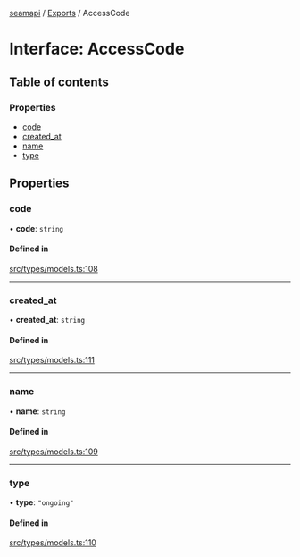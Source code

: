 [seamapi](../README.md) / [Exports](../modules.md) / AccessCode

# Interface: AccessCode

## Table of contents

### Properties

- [code](AccessCode.md#code)
- [created\_at](AccessCode.md#created_at)
- [name](AccessCode.md#name)
- [type](AccessCode.md#type)

## Properties

### code

• **code**: `string`

#### Defined in

[src/types/models.ts:108](https://github.com/hello-seam/seamapi-javascript/blob/main/src/types/models.ts#L108)

___

### created\_at

• **created\_at**: `string`

#### Defined in

[src/types/models.ts:111](https://github.com/hello-seam/seamapi-javascript/blob/main/src/types/models.ts#L111)

___

### name

• **name**: `string`

#### Defined in

[src/types/models.ts:109](https://github.com/hello-seam/seamapi-javascript/blob/main/src/types/models.ts#L109)

___

### type

• **type**: ``"ongoing"``

#### Defined in

[src/types/models.ts:110](https://github.com/hello-seam/seamapi-javascript/blob/main/src/types/models.ts#L110)
